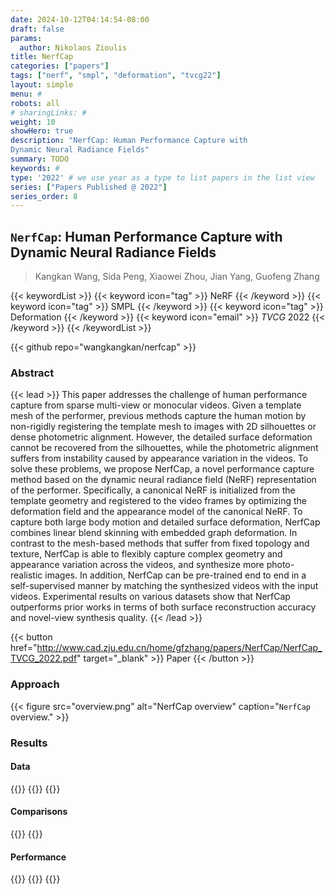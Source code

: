```yaml
---
date: 2024-10-12T04:14:54-08:00
draft: false
params:
  author: Nikolaos Zioulis
title: NerfCap
categories: ["papers"]
tags: ["nerf", "smpl", "deformation", "tvcg22"]
layout: simple
menu: #
robots: all
# sharingLinks: #
weight: 10
showHero: true
description: "NerfCap: Human Performance Capture with
Dynamic Neural Radiance Fields"
summary: TODO
keywords: #
type: '2022' # we use year as a type to list papers in the list view
series: ["Papers Published @ 2022"]
series_order: 8
---
```


## `NerfCap`: Human Performance Capture with Dynamic Neural Radiance Fields

> Kangkan Wang, Sida Peng, Xiaowei Zhou, Jian Yang, Guofeng Zhang

{{< keywordList >}}
{{< keyword icon="tag" >}} NeRF {{< /keyword >}}
{{< keyword icon="tag" >}} SMPL {{< /keyword >}}
{{< keyword icon="tag" >}} Deformation {{< /keyword >}}
{{< keyword icon="email" >}} *TVCG* 2022 {{< /keyword >}}
{{< /keywordList >}}

{{< github repo="wangkangkan/nerfcap" >}}

### Abstract
{{< lead >}}
This paper addresses the challenge of human performance capture from sparse multi-view or monocular videos. Given a template mesh of the performer, previous methods capture the human motion by non-rigidly registering the template mesh to images with 2D silhouettes or dense photometric alignment. However, the detailed surface deformation cannot be recovered from the silhouettes, while the photometric alignment suffers from instability caused by appearance variation in the videos. To solve these problems, we propose NerfCap, a novel performance capture method based on the dynamic neural radiance field (NeRF) representation of the performer. Specifically, a canonical NeRF is initialized from the template geometry and registered to the video frames by optimizing the deformation field and the appearance model of the canonical NeRF. To capture both large body motion and detailed surface deformation, NerfCap combines linear blend skinning with embedded graph deformation. In contrast to the mesh-based methods that suffer from fixed topology and texture, NerfCap is able to flexibly capture complex geometry and appearance variation across the videos, and synthesize more photo-realistic images. In addition, NerfCap can be pre-trained end to end in a self-supervised manner by matching the synthesized videos with the input videos. Experimental results on various datasets show that NerfCap outperforms prior works in terms of both surface reconstruction accuracy and novel-view synthesis quality.
{{< /lead >}}

{{< button href="http://www.cad.zju.edu.cn/home/gfzhang/papers/NerfCap/NerfCap_TVCG_2022.pdf" target="_blank" >}}
Paper
{{< /button >}}

### Approach

{{< figure
    src="overview.png"
    alt="NerfCap overview"
    caption="`NerfCap` overview."
    >}}

### Results

#### Data
{{<badge label="test" message="DeepCap" color="cyan" logo="link" link="https://gvv-assets.mpi-inf.mpg.de/" target="_blank">}}
{{<badge label="test" message="ZJU_MOCAP" color="yellowgreen" logo="github" link="https://github.com/zju3dv/neuralbody/blob/master/INSTALL.md#zju-mocap-dataset" target="_blank">}}
{{<badge label="test" message="DynaCap" color="red" logo="link" link="https://gvv-assets.mpi-inf.mpg.de/" target="_blank">}}

#### Comparisons
{{<badge label="body--NeRF" message="NeuralBody" color="coral" logo="github" link="https://github.com/zju3dv/neuralbody" target="_blank">}}
{{<badge label="body--NeRF" message="AnimatableNeRF" color="cyan" logo="github" link="https://github.com/zju3dv/animatable_nerf" target="_blank">}}

#### Performance
{{<badge label="train" message="3d" color="informational" logo="link" >}}
{{<badge label="train" message="2080_Ti" color="informational" logo="link" >}}
{{<badge label="finetune" message="1h" color="informational" logo="link" >}}
